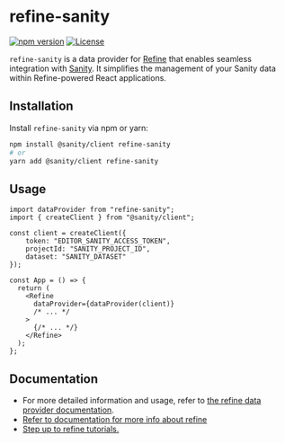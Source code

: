 # refine-sanity

[![npm version](https://badge.fury.io/js/refine-sanity.svg)](https://badge.fury.io/js/refine-sanity)
[![License](https://img.shields.io/badge/license-MIT-blue.svg)](https://opensource.org/licenses/MIT)

`refine-sanity` is a data provider for [Refine](https://refine.dev/) that enables seamless integration with [Sanity](https://www.sanity.io/). It simplifies the management of your Sanity data within Refine-powered React applications.

## Installation

Install `refine-sanity` via npm or yarn:

```bash
npm install @sanity/client refine-sanity
# or
yarn add @sanity/client refine-sanity
```

## Usage

```tsx
import dataProvider from "refine-sanity";
import { createClient } from "@sanity/client";

const client = createClient({
    token: "EDITOR_SANITY_ACCESS_TOKEN",
    projectId: "SANITY_PROJECT_ID",
    dataset: "SANITY_DATASET"
});

const App = () => {
  return (
    <Refine
      dataProvider={dataProvider(client)}
      /* ... */
    >
      {/* ... */}
    </Refine>
  );
};

```


## Documentation
- For more detailed information and usage, refer to [the refine data provider documentation](https://refine.dev/docs/api-reference/core/providers/data-provider/).
- [Refer to documentation for more info about refine](https://refine.dev/docs/)
- [Step up to refine tutorials.](https://refine.dev/docs/tutorial/introduction/index/)